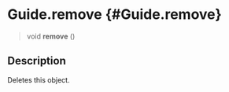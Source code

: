 Guide.remove {#Guide.remove}
============

> void **remove** ()

Description
-----------

Deletes this object.
